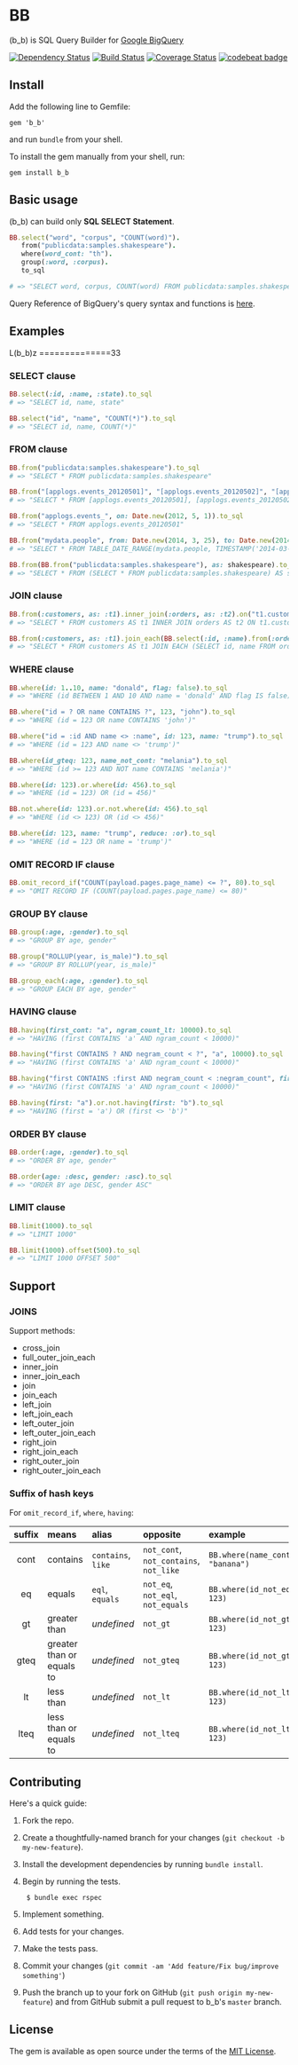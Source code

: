 # BB

(b_b) is SQL Query Builder for [Google BigQuery](https://cloud.google.com/bigquery)

[![Dependency Status](https://gemnasium.com/badges/github.com/yhirano55/b_b.svg)](https://gemnasium.com/github.com/yhirano55/b_b)
[![Build Status](https://travis-ci.org/yhirano55/b_b.svg?branch=master)](https://travis-ci.org/yhirano55/b_b)
[![Coverage Status](https://coveralls.io/repos/github/yhirano55/b_b/badge.svg?branch=master&key=201607161500)](https://coveralls.io/github/yhirano55/b_b?branch=master)
[![codebeat badge](https://codebeat.co/badges/5e694b1a-93b1-4fda-ad6e-3dc0d5afe76b)](https://codebeat.co/projects/github-com-yhirano55-b_b)

## Install

Add the following line to Gemfile:

    gem 'b_b'

and run `bundle` from your shell.

To install the gem manually from your shell, run:

    gem install b_b

## Basic usage

(b_b) can build only **SQL SELECT Statement**.

```rb
BB.select("word", "corpus", "COUNT(word)").
   from("publicdata:samples.shakespeare").
   where(word_cont: "th").
   group(:word, :corpus).
   to_sql

# => "SELECT word, corpus, COUNT(word) FROM publicdata:samples.shakespeare WHERE (word CONTAINS 'th') GROUP BY word, corpus"
```

Query Reference of BigQuery's query syntax and functions is [here](https://cloud.google.com/bigquery/query-reference?hl=en).

## Examples

L(b_b)z ==============33

### SELECT clause

```ruby
BB.select(:id, :name, :state).to_sql
# => "SELECT id, name, state"

BB.select("id", "name", "COUNT(*)").to_sql
# => "SELECT id, name, COUNT(*)"
```

### FROM clause

```ruby
BB.from("publicdata:samples.shakespeare").to_sql
# => "SELECT * FROM publicdata:samples.shakespeare"

BB.from("[applogs.events_20120501]", "[applogs.events_20120502]", "[applogs.events_20120503]").to_sql
# => "SELECT * FROM [applogs.events_20120501], [applogs.events_20120502], [applogs.events_20120503]"

BB.from("applogs.events_", on: Date.new(2012, 5, 1)).to_sql
# => "SELECT * FROM applogs.events_20120501"

BB.from("mydata.people", from: Date.new(2014, 3, 25), to: Date.new(2014, 3, 27)).to_sql
# => "SELECT * FROM TABLE_DATE_RANGE(mydata.people, TIMESTAMP('2014-03-25'), TIMESTAMP('2014-03-27'))"

BB.from(BB.from("publicdata:samples.shakespeare"), as: shakespeare).to_sql
# => "SELECT * FROM (SELECT * FROM publicdata:samples.shakespeare) AS shakespeare"
```

### JOIN clause

```ruby
BB.from(:customers, as: :t1).inner_join(:orders, as: :t2).on("t1.customer_id = t2.customer_id").to_sql
# => "SELECT * FROM customers AS t1 INNER JOIN orders AS t2 ON t1.customer_id = t2.customer_id"

BB.from(:customers, as: :t1).join_each(BB.select(:id, :name).from(:orders), as: :t2).on("t1.customer_id = t2.customer_id").to_sql
# => "SELECT * FROM customers AS t1 JOIN EACH (SELECT id, name FROM orders) AS t2 ON t1.customer_id = t2.customer_id"
```

### WHERE clause

```ruby
BB.where(id: 1..10, name: "donald", flag: false).to_sql
# => "WHERE (id BETWEEN 1 AND 10 AND name = 'donald' AND flag IS false)"

BB.where("id = ? OR name CONTAINS ?", 123, "john").to_sql
# => "WHERE (id = 123 OR name CONTAINS 'john')"

BB.where("id = :id AND name <> :name", id: 123, name: "trump").to_sql
# => "WHERE (id = 123 AND name <> 'trump')"

BB.where(id_gteq: 123, name_not_cont: "melania").to_sql
# => "WHERE (id >= 123 AND NOT name CONTAINS 'melania')"

BB.where(id: 123).or.where(id: 456).to_sql
# => "WHERE (id = 123) OR (id = 456)"

BB.not.where(id: 123).or.not.where(id: 456).to_sql
# => "WHERE (id <> 123) OR (id <> 456)"

BB.where(id: 123, name: "trump", reduce: :or).to_sql
# => "WHERE (id = 123 OR name = 'trump')"
```

### OMIT RECORD IF clause

```ruby
BB.omit_record_if("COUNT(payload.pages.page_name) <= ?", 80).to_sql
# => "OMIT RECORD IF (COUNT(payload.pages.page_name) <= 80)"
```

### GROUP BY clause

```ruby
BB.group(:age, :gender).to_sql
# => "GROUP BY age, gender"

BB.group("ROLLUP(year, is_male)").to_sql
# => "GROUP BY ROLLUP(year, is_male)"

BB.group_each(:age, :gender).to_sql
# => "GROUP EACH BY age, gender"
```

### HAVING clause

```ruby
BB.having(first_cont: "a", ngram_count_lt: 10000).to_sql
# => "HAVING (first CONTAINS 'a' AND ngram_count < 10000)"

BB.having("first CONTAINS ? AND negram_count < ?", "a", 10000).to_sql
# => "HAVING (first CONTAINS 'a' AND ngram_count < 10000)"

BB.having("first CONTAINS :first AND negram_count < :negram_count", first: "a", negram_count: 10000).to_sql
# => "HAVING (first CONTAINS 'a' AND ngram_count < 10000)"

BB.having(first: "a").or.not.having(first: "b").to_sql
# => "HAVING (first = 'a') OR (first <> 'b')"
```

### ORDER BY clause

```ruby
BB.order(:age, :gender).to_sql
# => "ORDER BY age, gender"

BB.order(age: :desc, gender: :asc).to_sql
# => "ORDER BY age DESC, gender ASC"
```

### LIMIT clause

```ruby
BB.limit(1000).to_sql
# => "LIMIT 1000"

BB.limit(1000).offset(500).to_sql
# => "LIMIT 1000 OFFSET 500"
```

## Support

### JOINS

Support methods:

- cross_join
- full_outer_join_each
- inner_join
- inner_join_each
- join
- join_each
- left_join
- left_join_each
- left_outer_join
- left_outer_join_each
- right_join
- right_join_each
- right_outer_join
- right_outer_join_each

### Suffix of hash keys

For `omit_record_if`, `where`, `having`:

| suffix | means | alias | opposite | example |
|:------:|:------|:------|:---------|:--------|
| cont | contains | `contains`, `like` | `not_cont`, `not_contains`, `not_like` | `BB.where(name_cont: "banana")` |
| eq | equals | `eql`, `equals` | `not_eq`, `not_eql`, `not_equals` | `BB.where(id_not_eq: 123)` |
| gt | greater than | *undefined* | `not_gt` | `BB.where(id_not_gt: 123)` |
| gteq | greater than or equals to | *undefined* | `not_gteq` | `BB.where(id_not_gteq: 123)` |
| lt | less than | *undefined* | `not_lt` | `BB.where(id_not_lt: 123)` |
| lteq | less than or equals to | *undefined* | `not_lteq` | `BB.where(id_not_lteq: 123)` |

## Contributing

Here's a quick guide:

1. Fork the repo.
2. Create a thoughtfully-named branch for your changes (`git checkout -b my-new-feature`).
3. Install the development dependencies by running `bundle install`.
4. Begin by running the tests.

        $ bundle exec rspec

5. Implement something.
6. Add tests for your changes.
7. Make the tests pass.
8. Commit your changes (`git commit -am 'Add feature/Fix bug/improve something'`)
9. Push the branch up to your fork on GitHub
   (`git push origin my-new-feature`) and from GitHub submit a pull request to
   b_b's `master` branch.

## License

The gem is available as open source under the terms of the [MIT License](http://opensource.org/licenses/MIT).
